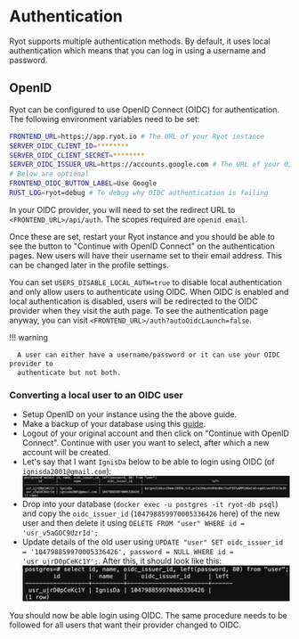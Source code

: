 # Authentication

Ryot supports multiple authentication methods. By default, it uses local authentication
which means that you can log in using a username and password.

## OpenID

Ryot can be configured to use OpenID Connect (OIDC) for authentication. The following
environment variables need to be set:

```bash
FRONTEND_URL=https://app.ryot.io # The URL of your Ryot instance
SERVER_OIDC_CLIENT_ID=********
SERVER_OIDC_CLIENT_SECRET=********
SERVER_OIDC_ISSUER_URL=https://accounts.google.com # The URL of your OIDC provider (might end with trailing slash)
# Below are optional
FRONTEND_OIDC_BUTTON_LABEL=Use Google
RUST_LOG=ryot=debug # To debug why OIDC authentication is failing
```

In your OIDC provider, you will need to set the redirect URL to
`<FRONTEND_URL>/api/auth`. The scopes required are `openid email`.

Once these are set, restart your Ryot instance and you should be able to see the button to
"Continue with OpenID Connect" on the authentication pages. New users will have their
username set to their email address. This can be changed later in the profile settings.

You can set `USERS_DISABLE_LOCAL_AUTH=true` to disable local authentication and only allow
users to authenticate using OIDC. When OIDC is enabled and local authentication is
disabled, users will be redirected to the OIDC provider when they visit the auth page. To
see the authentication page anyway, you can visit
`<FRONTEND_URL>/auth?autoOidcLaunch=false`.

!!! warning

      A user can either have a username/password or it can use your OIDC provider to
      authenticate but not both.

### Converting a local user to an OIDC user

- Setup OpenID on your instance using the the above guide.
- Make a backup of your database using this
  [guide](./exporting.md#exporting-the-entire-database).
- Logout of your original account and then click on "Continue with OpenID Connect".
  Continue with user you want to select, after which a new account will be created.
- Let's say that I want `IgnisDa` below to be able to login using OIDC (of
  `ignisda2001@gmail.com`): ![image](../images/authentication_original-state.png)
- Drop into your database (`docker exec -u postgres -it ryot-db psql`) and copy the
  `oidc_issuer_id` (`104798859970005336426` here) of the new user and then delete it using
  `DELETE FROM "user" WHERE id = 'usr_v5aGOC9UzrId';`
- Update details of the old user using
  `UPDATE "user" SET oidc_issuer_id = '104798859970005336426', password = NULL WHERE id = 'usr_ujrD0pCeKc1Y';`.
  After this, it should look like this:
  ![image](../images/authentication_new-state.png)

You should now be able login using OIDC. The same procedure needs to be followed for all users that want their provider changed to OIDC.
